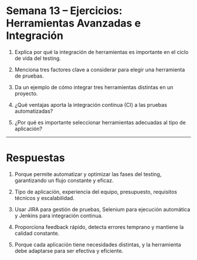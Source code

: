 # Semana 13 – Ejercicios: Herramientas Avanzadas e Integración

1. Explica por qué la integración de herramientas es importante en el ciclo de vida del testing.

2. Menciona tres factores clave a considerar para elegir una herramienta de pruebas.

3. Da un ejemplo de cómo integrar tres herramientas distintas en un proyecto.

4. ¿Qué ventajas aporta la integración continua (CI) a las pruebas automatizadas?

5. ¿Por qué es importante seleccionar herramientas adecuadas al tipo de aplicación?

---

# Respuestas

1. Porque permite automatizar y optimizar las fases del testing, garantizando un flujo constante y eficaz.

2. Tipo de aplicación, experiencia del equipo, presupuesto, requisitos técnicos y escalabilidad.

3. Usar JIRA para gestión de pruebas, Selenium para ejecución automática y Jenkins para integración continua.

4. Proporciona feedback rápido, detecta errores temprano y mantiene la calidad constante.

5. Porque cada aplicación tiene necesidades distintas, y la herramienta debe adaptarse para ser efectiva y eficiente.
